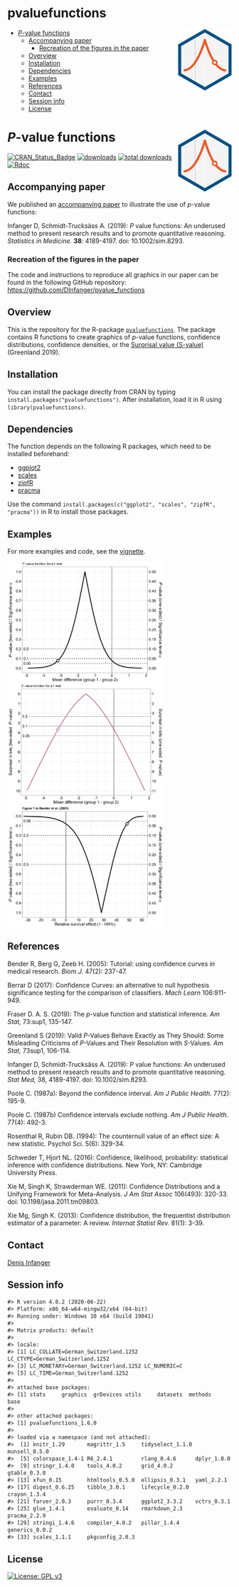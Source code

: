 pvaluefunctions
================

  - [*P*-value functions
    <img src="man/figures/logo3.svg" align="right" width="120" />](#p-value-functions)
      - [Accompanying paper](#accompanying-paper)
          - [Recreation of the figures in the
            paper](#recreation-of-the-figures-in-the-paper)
      - [Overview](#overview)
      - [Installation](#installation)
      - [Dependencies](#dependencies)
      - [Examples](#examples)
      - [References](#references)
      - [Contact](#contact)
      - [Session info](#session-info)
      - [License](#license)

<!-- README.md is generated from README.Rmd. Please edit that file -->

# *P*-value functions <img src="man/figures/logo3.svg" align="right" width="120" />

[![CRAN\_Status\_Badge](http://www.r-pkg.org/badges/version/pvaluefunctions)](https://cran.r-project.org/package=pvaluefunctions)
[![downloads](https://cranlogs.r-pkg.org/badges/pvaluefunctions)](https://cran.r-project.org/package=pvaluefunctions)
[![total
downloads](https://cranlogs.r-pkg.org/badges/grand-total/pvaluefunctions)](http://cranlogs.r-pkg.org/badges/grand-total/pvaluefunctions)
[![Rdoc](http://www.rdocumentation.org/badges/version/pvaluefunctions)](http://www.rdocumentation.org/packages/pvaluefunctions)

## Accompanying paper

We published an [accompanying paper](https://doi.org/10.1002/sim.8293)
to illustrate the use of *p*-value functions:

Infanger D, Schmidt-Trucksäss A. (2019): *P* value functions: An
underused method to present research results and to promote quantitative
reasoning. *Statistics in Medicine.* **38**: 4189-4197. doi:
10.1002/sim.8293.

### Recreation of the figures in the paper

The code and instructions to reproduce all graphics in our paper can be
found in the following GitHub repository:
<https://github.com/DInfanger/pvalue_functions>

## Overview

This is the repository for the R-package
[`pvaluefunctions`](https://cran.r-project.org/package=pvaluefunctions).
The package contains R functions to create graphics of *p*-value
functions, confidence distributions, confidence densities, or the
[Surprisal value
(S-value)](http://www.umsl.edu/~fraundorfp/egsurpri.html) (Greenland
2019).

## Installation

You can install the package directly from CRAN by typing
`install.packages("pvaluefunctions")`. After installation, load it in R
using `library(pvaluefunctions)`.

## Dependencies

The function depends on the following R packages, which need to be
installed beforehand:

  - [ggplot2](https://cran.r-project.org/package=ggplot2)
  - [scales](https://cran.r-project.org/package=scales)
  - [zipfR](https://cran.r-project.org/package=zipfR)
  - [pracma](https://cran.r-project.org/package=pracma)

Use the command `install.packages(c("ggplot2", "scales", "zipfR",
"pracma"))` in R to install those packages.

## Examples

For more examples and code, see the
[vignette](https://CRAN.R-project.org/package=pvaluefunctions/vignettes/pvaluefun.html).

<img src="man/figures/README-ttest_pval-1.png" width="70%" style="display: block; margin: auto auto auto 0;" />

<img src="man/figures/README-ttest_sval-1.png" width="70%" style="display: block; margin: auto auto auto 0;" />

<img src="man/figures/README-benderfig1-1.png" width="70%" style="display: block; margin: auto auto auto 0;" />

## References

Bender R, Berg G, Zeeb H. (2005): Tutorial: using confidence curves in
medical research. *Biom J.* 47(2): 237-47.

Berrar D (2017): Confidence Curves: an alternative to null hypothesis
significance testing for the comparison of classifiers. *Mach Learn*
106:911-949.

Fraser D. A. S. (2019): The *p*-value function and statistical
inference. *Am Stat,* 73:sup1, 135-147.

Greenland S (2019): Valid *P*-Values Behave Exactly as They Should: Some
Misleading Criticisms of *P*-Values and Their Resolution with
*S*-Values. *Am Stat,* 73sup1, 106-114.

Infanger D, Schmidt-Trucksäss A. (2019): *P* value functions: An
underused method to present research results and to promote quantitative
reasoning. *Stat Med,* 38, 4189-4197. doi: 10.1002/sim.8293.

Poole C. (1987a): Beyond the confidence interval. *Am J Public Health.*
77(2): 195-9.

Poole C. (1987b) Confidence intervals exclude nothing. *Am J Public
Health.* 77(4): 492-3.

Rosenthal R, Rubin DB. (1994): The counternull value of an effect size:
A new statistic. Psychol Sci. 5(6): 329-34.

Schweder T, Hjort NL. (2016): Confidence, likelihood, probability:
statistical inference with confidence distributions. New York, NY:
Cambridge University Press.

Xie M, Singh K, Strawderman WE. (2011): Confidence Distributions and a
Unifying Framework for Meta-Analysis. *J Am Stat Assoc* 106(493):
320-33. doi: 10.1198/jasa.2011.tm09803.

Xie Mg, Singh K. (2013): Confidence distribution, the frequentist
distribution estimator of a parameter: A review. *Internat Statist Rev.*
81(1): 3-39.

## Contact

[Denis Infanger](https://dsbg.unibas.ch/de/personen/denis-infanger/)

## Session info

    #> R version 4.0.2 (2020-06-22)
    #> Platform: x86_64-w64-mingw32/x64 (64-bit)
    #> Running under: Windows 10 x64 (build 19041)
    #> 
    #> Matrix products: default
    #> 
    #> locale:
    #> [1] LC_COLLATE=German_Switzerland.1252  LC_CTYPE=German_Switzerland.1252   
    #> [3] LC_MONETARY=German_Switzerland.1252 LC_NUMERIC=C                       
    #> [5] LC_TIME=German_Switzerland.1252    
    #> 
    #> attached base packages:
    #> [1] stats     graphics  grDevices utils     datasets  methods   base     
    #> 
    #> other attached packages:
    #> [1] pvaluefunctions_1.6.0
    #> 
    #> loaded via a namespace (and not attached):
    #>  [1] knitr_1.29       magrittr_1.5     tidyselect_1.1.0 munsell_0.5.0   
    #>  [5] colorspace_1.4-1 R6_2.4.1         rlang_0.4.6      dplyr_1.0.0     
    #>  [9] stringr_1.4.0    tools_4.0.2      grid_4.0.2       gtable_0.3.0    
    #> [13] xfun_0.15        htmltools_0.5.0  ellipsis_0.3.1   yaml_2.2.1      
    #> [17] digest_0.6.25    tibble_3.0.1     lifecycle_0.2.0  crayon_1.3.4    
    #> [21] farver_2.0.3     purrr_0.3.4      ggplot2_3.3.2    vctrs_0.3.1     
    #> [25] glue_1.4.1       evaluate_0.14    rmarkdown_2.3    pracma_2.2.9    
    #> [29] stringi_1.4.6    compiler_4.0.2   pillar_1.4.4     generics_0.0.2  
    #> [33] scales_1.1.1     pkgconfig_2.0.3

## License

[![License: GPL
v3](https://img.shields.io/badge/License-GPL%20v3-blue.svg)](https://www.gnu.org/licenses/gpl-3.0)
